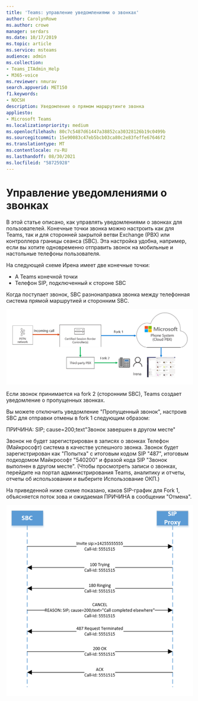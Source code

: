 ```yaml
---
title: 'Teams: управление уведомлениями о звонках'
author: CarolynRowe
ms.author: crowe
manager: serdars
ms.date: 10/17/2019
ms.topic: article
ms.service: msteams
audience: admin
ms.collection:
- Teams_ITAdmin_Help
- M365-voice
ms.reviewer: nmurav
search.appverid: MET150
f1.keywords:
- NOCSH
description: Уведомление о прямом маршрутинге звонка
appliesto:
- Microsoft Teams
ms.localizationpriority: medium
ms.openlocfilehash: 80c7c5487d61447a38852ca30328126b19c0499b
ms.sourcegitcommit: 15e90083c47eb5bcb03ca80c2e83feffe67646f2
ms.translationtype: MT
ms.contentlocale: ru-RU
ms.lasthandoff: 08/30/2021
ms.locfileid: "58725928"
---
```

# <a name="manage-call-notifications"></a>Управление уведомлениями о звонках

В этой статье описано, как управлять уведомлениями о звонках для пользователей. Конечные точки звонка можно настроить как для Teams, так и для сторонней закрытой ветви Exchange (PBX) или контроллера границы сеанса (SBC).  Эта настройка удобна, например, если вы хотите одновременно отправить звонок на мобильные и настольные телефоны пользователя.   

На следующей схеме Ирена имеет две конечные точки:

- A Teams конечной точки
- Телефон SIP, подключенный к стороне SBC

Когда поступает звонок, SBC разнонаправка звонка между телефонная система прямой маршрутией и сторонним SBC.


![Диаграмма, на которой показаны Teams конечными точками.](media/direct-routing-call-notification-1.png)

Если звонок принимается на fork 2 (сторонним SBC), Teams создает уведомление о пропущенных звонках.  

Вы можете отключить уведомление "Пропущенный звонок", настроив SBC для отправки отмены в fork 1 следующим образом:

ПРИЧИНА: SIP; cause=200;text"Звонок завершен в другом месте" 

Звонок не будет зарегистрирован в записях о звонках Телефон (Майкрософт) система в качестве успешного звонка. Звонок будет зарегистрирован как "Попытка" с итоговым кодом SIP "487", итоговым подкодомом Майкрософт "540200" и фразой кода SIP "Звонок выполнен в другом месте".  (Чтобы просмотреть записи о звонках, перейдите на портал администрирования Teams, аналитику и отчеты, отчеты об использовании и выберите Использование ОКП.)


На приведенной ниже схеме показано, каков SIP-график для Fork 1, объясняется поток зова и ожидаемая ПРИЧИНА в сообщении "Отмена". 

![На схеме показаны висячая Teams конечных точек.](media/direct-routing-call-notification-2.png)
